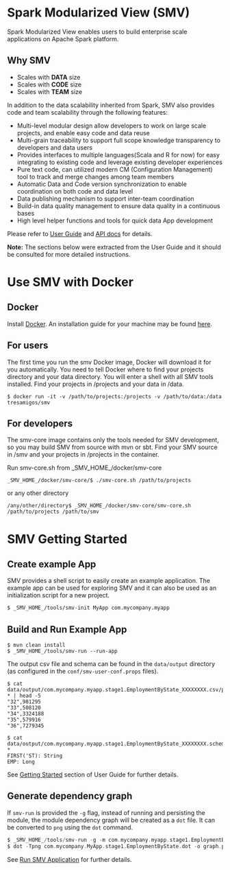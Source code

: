 # Spark Modularized View (SMV)
Spark Modularized View enables users to build enterprise scale applications on Apache Spark platform.

## Why SMV
* Scales with **DATA** size
* Scales with **CODE** size
* Scales with **TEAM** size

In addition to the data scalability inherited from Spark, SMV also provides code and team scalability through
the following features:
* Multi-level modular design allow developers to work on large scale projects, and enable easy code and data reuse
* Multi-grain traceability to support full scope knowledge transparency to developers and data users
* Provides interfaces to multiple languages(Scala and R for now) for easy integrating to existing code and leverage existing developer experiences
* Pure text code, can utilized modern CM (Configuration Management) tool to track and merge changes among team members
* Automatic Data and Code version synchronization to enable coordination on both code and data level
* Data publishing mechanism to support inter-team coordination
* Build-in data quality management to ensure data quality in a continuous bases
* High level helper functions and tools for quick data App development

Please refer to [User Guide](docs/user/0_user_toc.md) and
[API docs](http://tresamigossd.github.io/SMV/scaladocs/index.html#org.tresamigos.smv.package) for details.

**Note:** The sections below were extracted from the User Guide and it should be consulted for more detailed instructions.

# Use SMV with Docker

## Docker
Install [Docker](https://www.docker.com/what-docker). An installation guide for your machine may be found [here](https://docs.docker.com/engine/installation/).

## For users
The first time you run the smv Docker image, Docker will download it for you automatically. You need to tell Docker where to find your projects directory and your data directory. You will enter a shell with all SMV tools installed. Find your projects in /projects and your data in /data.
```shell
$ docker run -it -v /path/to/projects:/projects -v /path/to/data:/data tresamigos/smv
```

## For developers

The smv-core image contains only the tools needed for SMV development, so you may build SMV from source with mvn or sbt. Find your SMV source in /smv and your projects in /projects in the container.

Run smv-core.sh from \_SMV_HOME\_/docker/smv-core

```shell
_SMV_HOME_/docker/smv-core/$ ./smv-core.sh /path/to/projects
```

or any other directory

```shell
/any/other/directory$ _SMV_HOME_/docker/smv-core/smv-core.sh /path/to/projects /path/to/smv
```

# SMV Getting Started

## Create example App

SMV provides a shell script to easily create an example application.
The example app can be used for exploring SMV and it can also be used as an initialization script for a new project.

```bash
$ _SMV_HOME_/tools/smv-init MyApp com.mycompany.myapp
```

## Build and Run Example App

```shell
$ mvn clean install
$ _SMV_HOME_/tools/smv-run --run-app
```

The output csv file and schema can be found in the `data/output` directory (as configured in the `conf/smv-user-conf.props` files).

```shell
$ cat data/output/com.mycompany.myapp.stage1.EmploymentByState_XXXXXXXX.csv/part-* | head -5
"32",981295
"33",508120
"34",3324188
"35",579916
"36",7279345

$ cat data/output/com.mycompany.myapp.stage1.EmploymentByState_XXXXXXXX.schema/part-*
FIRST('ST): String
EMP: Long
```

See [Getting Started](docs/user/getting_started.md) section of User Guide for further details.

## Generate dependency graph

If `smv-run` is provided the `-g` flag, instead of running and persisting the module, the module dependency graph will be created as a `dot` file. It can be converted to `png` using the `dot` command.

```scala
$ _SMV_HOME_/tools/smv-run -g -m com.mycompany.myapp.stage1.EmploymentByState
$ dot -Tpng com.mycompany.MyApp.stage1.EmploymentByState.dot -o graph.png
```

See [Run SMV Application](docs/user/run_app.md) for further details.
